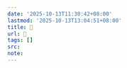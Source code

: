 ```yaml
---
date: '2025-10-13T11:30:42+08:00'
lastmod: '2025-10-13T13:04:51+08:00'
title: 󰦴
url: 󰦴
tags: []
src:
note:
---
```

